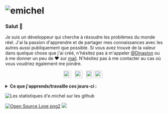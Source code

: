 # ![emichel](https://github.com/emicheldev/emicheldev/blob/master/twitter-min.jpg)

### Salut 👋

Je suis un développeur qui cherche à résoudre les problèmes du monde réel. J'ai la passion d'apprendre et de partager mes connaissances avec les autres aussi publiquement que possible. 
Si vous avez trouvé de la valeur dans quelque chose que j'ai créé, n'hésitez pas à m'appeler [@Dinaston](https://twitter.com/Dinaston_offi/) ou à me donner un peu de ♥ sur [mail](mailto:contact.dinaston@gmail.com). N'hésitez pas à me contacter au cas où vous voudriez également me joindre.

<p align='center'>
  <a href="https://twitter.com/Dinaston_offi"><img height="24" src="https://github.com/emicheldev/emicheldev/blob/master/twitter.png?raw=true"></a>&nbsp;&nbsp;
  <a href="https://www.instagram.com/Diinaston.offi/"><img height="24" src="https://github.com/emicheldev/emicheldev/blob/master/instagram-alt.png?raw=true"></a>&nbsp;&nbsp;
  <a href="mailto:contact.dinaston@gmail.com"><img height="24" src="https://github.com/emicheldev/emicheldev/blob/master/envelope-alt.png?raw=true"></a>
  <a href="https://www.youtube.com/channel/UC1ksthHv7Z9G3kUCW4YetSw"><img height="24" src="https://github.com/emicheldev/emicheldev/blob/master/youtube.png?raw=true"></a>&nbsp;&nbsp;
</p>

<details>
 <summary><strong>Ce que j'apprends/travaille ces jours-ci :</strong></summary>
   - PHP  <br/>
   - PHP Orienté Objet <br/>
   - HTML <br/>
   - CSS <br/>
   - C#
   - Lua
</details>

![Les statistiques d'e.michel sur les github](https://github-readme-stats.vercel.app/api?username=Dinaston&show_icons=true&hide=["prs","issues","contribs"])

<p> 

[![Open Source Love png2](https://badges.frapsoft.com/os/v2/open-source.png?v=103)](https://github.com/ellerbrock/open-source-badges/)
<img src="https://visitor-badge.glitch.me/badge?page_id=Dinaston.visitor-badge"/> 
</p>
